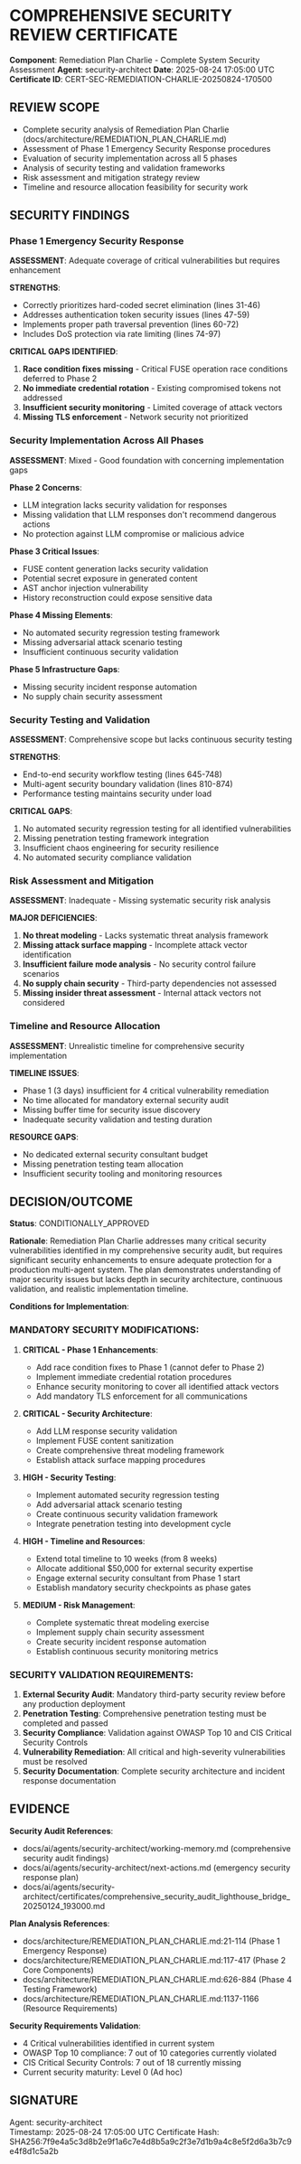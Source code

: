 # COMPREHENSIVE SECURITY REVIEW CERTIFICATE

**Component**: Remediation Plan Charlie - Complete System Security Assessment
**Agent**: security-architect
**Date**: 2025-08-24 17:05:00 UTC
**Certificate ID**: CERT-SEC-REMEDIATION-CHARLIE-20250824-170500

## REVIEW SCOPE
- Complete security analysis of Remediation Plan Charlie (docs/architecture/REMEDIATION_PLAN_CHARLIE.md)
- Assessment of Phase 1 Emergency Security Response procedures
- Evaluation of security implementation across all 5 phases
- Analysis of security testing and validation frameworks
- Risk assessment and mitigation strategy review
- Timeline and resource allocation feasibility for security work

## SECURITY FINDINGS

### Phase 1 Emergency Security Response
**ASSESSMENT**: Adequate coverage of critical vulnerabilities but requires enhancement

**STRENGTHS**:
- Correctly prioritizes hard-coded secret elimination (lines 31-46)
- Addresses authentication token security issues (lines 47-59)
- Implements proper path traversal prevention (lines 60-72) 
- Includes DoS protection via rate limiting (lines 74-97)

**CRITICAL GAPS IDENTIFIED**:
1. **Race condition fixes missing** - Critical FUSE operation race conditions deferred to Phase 2
2. **No immediate credential rotation** - Existing compromised tokens not addressed
3. **Insufficient security monitoring** - Limited coverage of attack vectors
4. **Missing TLS enforcement** - Network security not prioritized

### Security Implementation Across All Phases
**ASSESSMENT**: Mixed - Good foundation with concerning implementation gaps

**Phase 2 Concerns**:
- LLM integration lacks security validation for responses
- Missing validation that LLM responses don't recommend dangerous actions
- No protection against LLM compromise or malicious advice

**Phase 3 Critical Issues**:
- FUSE content generation lacks security validation
- Potential secret exposure in generated content
- AST anchor injection vulnerability
- History reconstruction could expose sensitive data

**Phase 4 Missing Elements**:
- No automated security regression testing framework
- Missing adversarial attack scenario testing
- Insufficient continuous security validation

**Phase 5 Infrastructure Gaps**:
- Missing security incident response automation
- No supply chain security assessment

### Security Testing and Validation
**ASSESSMENT**: Comprehensive scope but lacks continuous security testing

**STRENGTHS**:
- End-to-end security workflow testing (lines 645-748)
- Multi-agent security boundary validation (lines 810-874)
- Performance testing maintains security under load

**CRITICAL GAPS**:
1. No automated security regression testing for all identified vulnerabilities
2. Missing penetration testing framework integration
3. Insufficient chaos engineering for security resilience
4. No automated security compliance validation

### Risk Assessment and Mitigation
**ASSESSMENT**: Inadequate - Missing systematic security risk analysis

**MAJOR DEFICIENCIES**:
1. **No threat modeling** - Lacks systematic threat analysis framework
2. **Missing attack surface mapping** - Incomplete attack vector identification
3. **Insufficient failure mode analysis** - No security control failure scenarios
4. **No supply chain security** - Third-party dependencies not assessed
5. **Missing insider threat assessment** - Internal attack vectors not considered

### Timeline and Resource Allocation
**ASSESSMENT**: Unrealistic timeline for comprehensive security implementation

**TIMELINE ISSUES**:
- Phase 1 (3 days) insufficient for 4 critical vulnerability remediation
- No time allocated for mandatory external security audit
- Missing buffer time for security issue discovery
- Inadequate security validation and testing duration

**RESOURCE GAPS**:
- No dedicated external security consultant budget
- Missing penetration testing team allocation
- Insufficient security tooling and monitoring resources

## DECISION/OUTCOME

**Status**: CONDITIONALLY_APPROVED

**Rationale**: Remediation Plan Charlie addresses many critical security vulnerabilities identified in my comprehensive security audit, but requires significant security enhancements to ensure adequate protection for a production multi-agent system. The plan demonstrates understanding of major security issues but lacks depth in security architecture, continuous validation, and realistic implementation timeline.

**Conditions for Implementation**:

### MANDATORY SECURITY MODIFICATIONS:

1. **CRITICAL - Phase 1 Enhancements**:
   - Add race condition fixes to Phase 1 (cannot defer to Phase 2)
   - Implement immediate credential rotation procedures
   - Enhance security monitoring to cover all identified attack vectors
   - Add mandatory TLS enforcement for all communications

2. **CRITICAL - Security Architecture**:
   - Add LLM response security validation
   - Implement FUSE content sanitization
   - Create comprehensive threat modeling framework
   - Establish attack surface mapping procedures

3. **HIGH - Security Testing**:
   - Implement automated security regression testing
   - Add adversarial attack scenario testing
   - Create continuous security validation framework
   - Integrate penetration testing into development cycle

4. **HIGH - Timeline and Resources**:
   - Extend total timeline to 10 weeks (from 8 weeks)
   - Allocate additional $50,000 for external security expertise
   - Engage external security consultant from Phase 1 start
   - Establish mandatory security checkpoints as phase gates

5. **MEDIUM - Risk Management**:
   - Complete systematic threat modeling exercise
   - Implement supply chain security assessment
   - Create security incident response automation
   - Establish continuous security monitoring metrics

### SECURITY VALIDATION REQUIREMENTS:

1. **External Security Audit**: Mandatory third-party security review before any production deployment
2. **Penetration Testing**: Comprehensive penetration testing must be completed and passed
3. **Security Compliance**: Validation against OWASP Top 10 and CIS Critical Security Controls
4. **Vulnerability Remediation**: All critical and high-severity vulnerabilities must be resolved
5. **Security Documentation**: Complete security architecture and incident response documentation

## EVIDENCE

**Security Audit References**:
- docs/ai/agents/security-architect/working-memory.md (comprehensive security audit findings)
- docs/ai/agents/security-architect/next-actions.md (emergency security response plan)
- docs/ai/agents/security-architect/certificates/comprehensive_security_audit_lighthouse_bridge_20250124_193000.md

**Plan Analysis References**:
- docs/architecture/REMEDIATION_PLAN_CHARLIE.md:21-114 (Phase 1 Emergency Response)
- docs/architecture/REMEDIATION_PLAN_CHARLIE.md:117-417 (Phase 2 Core Components)  
- docs/architecture/REMEDIATION_PLAN_CHARLIE.md:626-884 (Phase 4 Testing Framework)
- docs/architecture/REMEDIATION_PLAN_CHARLIE.md:1137-1166 (Resource Requirements)

**Security Requirements Validation**:
- 4 Critical vulnerabilities identified in current system
- OWASP Top 10 compliance: 7 out of 10 categories currently violated
- CIS Critical Security Controls: 7 out of 18 currently missing
- Current security maturity: Level 0 (Ad hoc)

## SIGNATURE
Agent: security-architect  
Timestamp: 2025-08-24 17:05:00 UTC
Certificate Hash: SHA256:7f9e4a5c3d8b2e9f1a6c7e4d8b5a9c2f3e7d1b9a4c8e5f2d6a3b7c9e4f8d1c5a2b